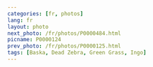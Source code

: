 ```yaml
---
categories: [fr, photos]
lang: fr
layout: photo
next_photo: /fr/photos/P0000484.html
picname: P0000124
prev_photo: /fr/photos/P0000125.html
tags: [Baska, Dead Zebra, Green Grass, Ingo]
---
```

